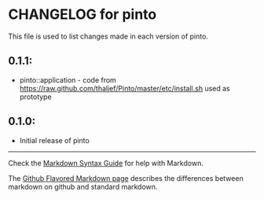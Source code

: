 # CHANGELOG for pinto

This file is used to list changes made in each version of pinto.

## 0.1.1:
* pinto::application - code from https://raw.github.com/thaljef/Pinto/master/etc/install.sh used as prototype

## 0.1.0:

* Initial release of pinto

- - -
Check the [Markdown Syntax Guide](http://daringfireball.net/projects/markdown/syntax) for help with Markdown.

The [Github Flavored Markdown page](http://github.github.com/github-flavored-markdown/) describes the differences between markdown on github and standard markdown.
